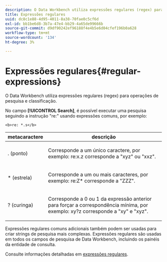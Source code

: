 ```yaml
---
description: O Data Workbench utiliza expressões regulares (regex) para operações de pesquisa e classificação.
title: Expressões regulares
uuid: dc8c1e88-4d95-4011-8a38-70fae0c5cf6d
exl-id: bb1be6d8-3b7a-47e4-bb29-4a65de99666b
source-git-commit: d9df90242ef96188f4e4b5e6d04cfef196b0a628
workflow-type: tm+mt
source-wordcount: '134'
ht-degree: 3%

---
```


# Expressões regulares{#regular-expressions}

O Data Workbench utiliza expressões regulares (regex) para operações de pesquisa e classificação.

No campo **[!UICONTROL Search]**, é possível executar uma pesquisa seguindo a instrução &quot;re:&quot; usando expressões comuns, por exemplo:

```
<b>re: *.s</b>
```

<table id="table_BA125AB039794EE382B33003BE4E0AFB"> 
 <thead> 
  <tr> 
   <th colname="col1" class="entry"> metacaractere </th> 
   <th colname="col2" class="entry"> descrição </th> 
  </tr> 
 </thead>
 <tbody> 
  <tr> 
   <td colname="col1"> <p>. (ponto) </p> </td> 
   <td colname="col2"> <p>Corresponde a um único caractere, por exemplo: <span class="filepath"> re:x.z </span> corresponde a "xyz" ou "xxz". </p> </td> 
  </tr> 
  <tr> 
   <td colname="col1"> <p>* (estrela) </p> </td> 
   <td colname="col2"> <p>Corresponde a um ou mais caracteres, por exemplo: <span class="filepath"> re:Z* </span> corresponde a "ZZZ". </p> </td> 
  </tr> 
  <tr> 
   <td colname="col1"> <p>? (curinga) </p> </td> 
   <td colname="col2"> <p>Corresponde a 0 ou 1 da expressão anterior para forçar a correspondência mínima, por exemplo: <span class="filepath"> xy?z </span> corresponde a "xy" e "xyz". </p> </td> 
  </tr> 
 </tbody> 
</table>

Expressões regulares comuns adicionais também podem ser usadas para criar strings de pesquisa mais complexas. Expressões regulares são usadas em todos os campos de pesquisa de Data Workbench, incluindo os painéis da entidade de consulta.

Consulte informações detalhadas em [expressões regulares](https://docs.adobe.com/content/help/en/data-workbench/using/dataset/c-dataset-constr.html#Regular_Expressions).
